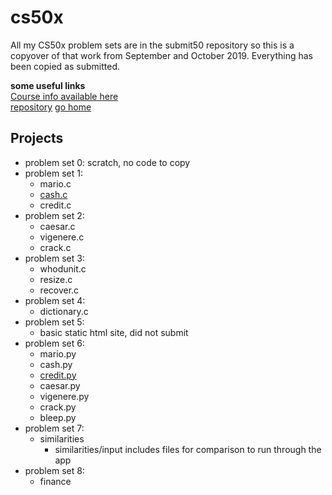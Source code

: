 # cs50x
All my CS50x problem sets are in the submit50 repository so this is a copyover of that work from September and October 2019. Everything has been copied as submitted.

**some useful links**  
[Course info available here](https://cs50.harvard.edu/x/2019/)  
[repository](https://github.com/forgxyz/cs50x)
[go home](/)  


## Projects
- problem set 0: scratch, no code to copy
- problem set 1:
  - mario.c
  - [cash.c](cash.c)
  - credit.c
- problem set 2:
  - caesar.c
  - vigenere.c
  - crack.c
- problem set 3:
  - whodunit.c
  - resize.c
  - recover.c
- problem set 4:
  - dictionary.c
- problem set 5:
  - basic static html site, did not submit
- problem set 6:
  - mario.py
  - cash.py
  - [credit.py](credit.py)
  - caesar.py
  - vigenere.py
  - crack.py
  - bleep.py
- problem set 7:
  - similarities
    - similarities/input includes files for comparison to run through the app
- problem set 8:
  - finance
